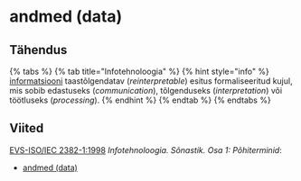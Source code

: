 # andmed \(data\)

## Tähendus

{% tabs %}
{% tab title="Infotehnoloogia" %}
{% hint style="info" %}
[informatsiooni](informatsioon-information.md) taastõlgendatav \(_reinterpretable_\) esitus formaliseeritud kujul, mis sobib edastuseks \(_communication_\), tõlgenduseks \(_interpretation_\) või töötluseks \(_processing_\).
{% endhint %}
{% endtab %}
{% endtabs %}

## Viited

[EVS-ISO/IEC 2382-1:1998](http://www.evs.ee/tooted/evs-iso-iec-2382-1-1998) _Infotehnoloogia. Sõnastik. Osa 1: Põhiterminid_:

* [andmed \(data\)](http://www.eki.ee/dict/its/index.cgi?Q=D05DD320-6C03-1014-88DC-FC5F0DBED45A&F=GUID&C01=1&C02=0&C10=1) 

